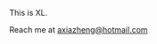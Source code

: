 This is XL.

Reach me at axiazheng@hotmail.com

<!---
Axeli/Axeli is a ✨ special ✨ repository because its `README.md` (this file) appears on your GitHub profile.
You can click the Preview link to take a look at your changes.
--->
